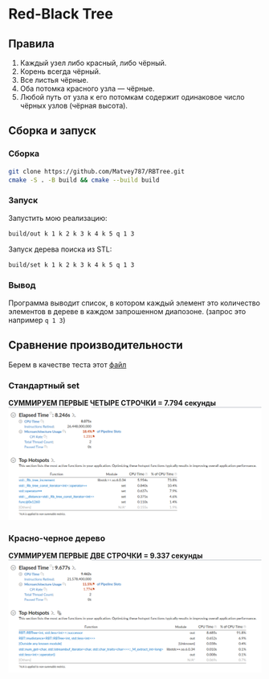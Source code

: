 # Red-Black Tree

## Правила

1) Каждый узел либо красный, либо чёрный.
2) Корень всегда чёрный.
3) Все листья чёрные.
4) Оба потомка красного узла — чёрные.
5) Любой путь от узла к его потомкам содержит одинаковое число чёрных узлов (чёрная высота).

## Сборка и запуск

### Сборка

```bash
git clone https://github.com/Matvey787/RBTree.git
cmake -S . -B build && cmake --build build
```

### Запуск

Запустить мою реализацию:

```bash
build/out k 1 k 2 k 3 k 4 k 5 q 1 3
```

Запуск дерева поиска из STL:  

```bash
build/set k 1 k 2 k 3 k 4 k 5 q 1 3
```

### Вывод

Программа выводит список, в котором каждый элемент это количество элементов в дереве в каждом запрошенном диапозоне. (запрос это например `q 1 3`)

## Сравнение производительности

Берем в качестве теста этот [файл](tests/performanceTest.dat)

### Стандартный set

**СУММИРУЕМ ПЕРВЫЕ ЧЕТЫРЕ СТРОЧКИ = 7.794 секунды**
![set](imgs/set.png)

### Красно-черное дерево

**СУММИРУЕМ ПЕРВЫЕ ДВЕ СТРОЧКИ = 9.337 секунды**
![rbt](imgs/rbt.png)
